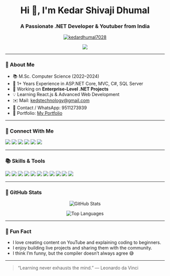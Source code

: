 <h1 align="center">Hi 👋, I'm Kedar Shivaji Dhumal</h1>
<h3 align="center">A Passionate .NET Developer & Youtuber from India </h3>

<p align="center">
  <a href="https://github.com/kedardhumal7028">
    <img src="https://komarev.com/ghpvc/?username=kedardhumal7028&label=Profile%20views&color=0e75b6&style=flat" alt="kedardhumal7028" />
  </a>
</p>

<p align="center">
  <img src="https://readme-typing-svg.demolab.com?font=Fira+Code&size=22&duration=3000&pause=500&color=ffff00&center=true&width=900&lines=Welcome+to+My+GitHub+Profile;I'm+a+.NET+Developer+%26+Youtuber;Love+Coding+%7C+Learning+%7C+Sharing;Let's+Build+Something+Great!"/>
</p>


---

### 🚀 About Me

* 📚 M.Sc. Computer Science (2022–2024)
* 💼 1+ Years Experience in ASP.NET Core, MVC, C#, SQL Server
* 🔧 Working on **Enterprise-Level .NET Projects**
* 💡 Learning React.js & Advanced Web Development
* ✉️ Mail: [kedstechnology@gmail.com](mailto:kedstechnology@gmail.com)
* 📲 Contact / WhatsApp: 9511273939
* 📅 Portfolio: [My Portfolio](https://kedardhumal7028.github.io/KedarDhumalPortfolio/)

---

### 🔗 Connect With Me

<p align="left">
  <a href="https://twitter.com/kedardhumal31"><img src="https://img.shields.io/badge/Twitter-1DA1F2?style=for-the-badge&logo=twitter&logoColor=white" /></a>
  <a href="https://www.linkedin.com/in/kedardhumal/"><img src="https://img.shields.io/badge/LinkedIn-0077B5?style=for-the-badge&logo=linkedin&logoColor=white" /></a>
  <a href="https://instagram.com/kedardhumal7028"><img src="https://img.shields.io/badge/Instagram-E4405F?style=for-the-badge&logo=instagram&logoColor=white" /></a>
  <a href="https://www.facebook.com/kedar.dhumal.167/"><img src="https://img.shields.io/badge/Facebook-1877F2?style=for-the-badge&logo=facebook&logoColor=white" /></a>
  <a href="https://www.youtube.com/c/kedstechnology"><img src="https://img.shields.io/badge/Youtube-FF0000?style=for-the-badge&logo=youtube&logoColor=white" /></a>
  <a href="https://t.me/Keds_Technology"><img src="https://img.shields.io/badge/Telegram-0088CC?style=for-the-badge&logo=telegram&logoColor=white" /></a>
</p>

---

### 📚 Skills & Tools

<p align="left">
  <img src="https://img.shields.io/badge/C-00599C?style=flat&logo=c&logoColor=white" />
  <img src="https://img.shields.io/badge/C++-00599C?style=flat&logo=c%2B%2B&logoColor=white" />
  <img src="https://img.shields.io/badge/C%23-239120?style=flat&logo=c-sharp&logoColor=white" />
  <img src="https://img.shields.io/badge/.NET-512BD4?style=flat&logo=dotnet&logoColor=white" />
  <img src="https://img.shields.io/badge/MS_SQL-CC2927?style=flat&logo=microsoft-sql-server&logoColor=white" />
  <img src="https://img.shields.io/badge/Java-007396?style=flat&logo=java&logoColor=white" />
  <img src="https://img.shields.io/badge/HTML5-E34F26?style=flat&logo=html5&logoColor=white" />
  <img src="https://img.shields.io/badge/CSS3-1572B6?style=flat&logo=css3&logoColor=white" />
  <img src="https://img.shields.io/badge/JavaScript-F7DF1E?style=flat&logo=javascript&logoColor=black" />
  <img src="https://img.shields.io/badge/Git-F05032?style=flat&logo=git&logoColor=white" />
  <img src="https://img.shields.io/badge/GitHub-181717?style=flat&logo=github&logoColor=white" />
</p>

---

### 🎨 GitHub Stats

<p align="center">
  <img src="https://github-readme-stats.vercel.app/api?username=kedardhumal7028&show_icons=true&theme=radical" alt="GitHub Stats" />
</p>
<!-- <p align="center">
  <img src="https://github-readme-streak-stats.herokuapp.com/?user=kedardhumal7028&theme=radical" alt="GitHub Streak" />
</p> -->
<p align="center">
  <img src="https://github-readme-stats.vercel.app/api/top-langs/?username=kedardhumal7028&layout=compact&theme=radical" alt="Top Languages" />
</p>

---

### 🚗 Fun Fact

* I love creating content on YouTube and explaining coding to beginners.
* I enjoy building live projects and sharing them with the community.
* I think I’m funny, but the compiler doesn’t always agree 😅

---

> “Learning never exhausts the mind.” — Leonardo da Vinci
